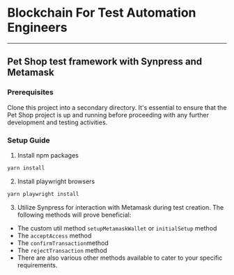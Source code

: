 # Blockchain For Test Automation Engineers

***

## Pet Shop test framework with Synpress and Metamask

### Prerequisites

Clone this project into a secondary directory. It's essential to ensure that the Pet Shop project is up and running
before proceeding with any further development and testing activities.

### Setup Guide

1. Install npm packages

```bash
yarn install
```

2. Install playwright browsers

```bash
yarn playwright install
```

3. Utilize Synpress for interaction with Metamask during test creation. The following methods will prove beneficial:

- The custom util method `setupMetamaskWallet` or `initialSetup` method
- The `acceptAccess` method
- The `confirmTransaction`method
- The `rejectTransaction` method
- There are also various other methods available to cater to your specific requirements.
